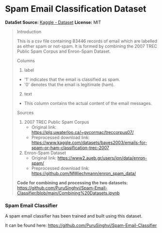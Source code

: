 # Spam Email Classification Dataset

**DataSet Source:** [Kaggle - Dataset](https://www.kaggle.com/datasets/purusinghvi/email-spam-classification-dataset)
**License:** MIT


>Introduction
> 
>This is a csv file containing 83446 records of email which are labelled as either spam or not-spam. It is formed by combining the 2007 TREC Public Spam Corpus and Enron-Spam Dataset.
>
>Columns
> 
> 1. label
>   * '1' indicates that the email is classified as spam.
>   * '0' denotes that the email is legitimate (ham).
> 2. text
>   * This column contains the actual content of the email messages.
>   
> Sources
> 1. 2007 TREC Public Spam Corpus
>     * Original link: https://plg.uwaterloo.ca/~gvcormac/treccorpus07/
>     * Preprocessed download link: https://www.kaggle.com/datasets/bayes2003/emails-for-spam-or-ham-classification-trec-2007
> 2. Enron-Spam Dataset
>     * Original link: https://www2.aueb.gr/users/ion/data/enron-spam/
>     * Preprocessed download link: https://github.com/MWiechmann/enron_spam_data/
> 
> **Code for combining and processing the two datasets:** https://github.com/PuruSinghvi/Spam-Email-Classifier/blob/main/Combining%20Datasets.ipynb

### Spam Email Classifier
A spam email classifier has been trained and built using this dataset.

It can be found here: https://github.com/PuruSinghvi/Spam-Email-Classifier
